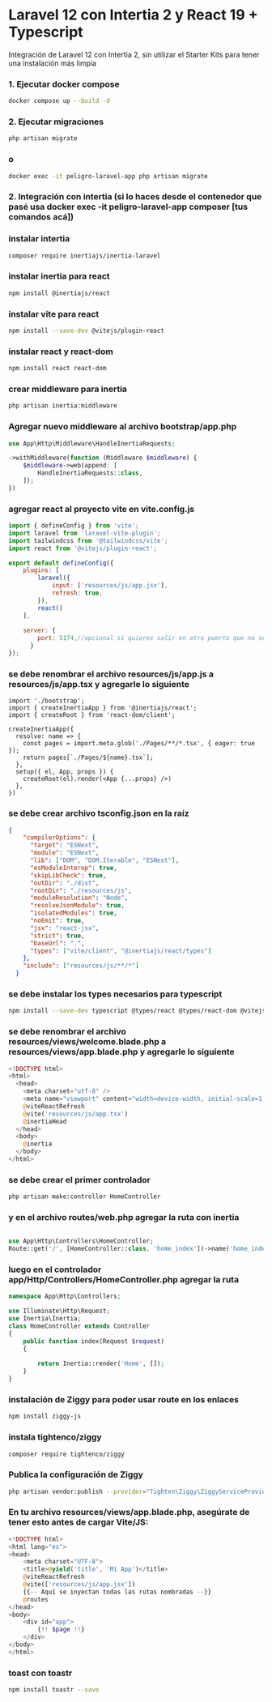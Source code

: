 # Laravel 12 con Intertia 2 y React 19 + Typescript

Integración de Laravel 12 con Intertia 2, sin utilizar el Starter Kits para tener una instalación más limpia

### 1. Ejecutar docker compose

```sh
docker compose up --build -d
```

### 2. Ejecutar migraciones

```sh
php artisan migrate
```

### o 

```bash
docker exec -it peligro-laravel-app php artisan migrate
```  


### 2. Integración con intertia (si lo haces desde el contenedor que pasé usa docker exec -it peligro-laravel-app composer [tus comandos acá])

 


### instalar intertia

```bash
composer require inertiajs/inertia-laravel
```   

### instalar inertia para react

```bash
npm install @inertiajs/react
```

### instalar vite para react

```bash
npm install --save-dev @vitejs/plugin-react
```

### instalar react y react-dom

```bash
npm install react react-dom
```

### crear middleware para inertia

```bash
php artisan inertia:middleware
```

### Agregar nuevo middleware al archivo bootstrap/app.php

```php
use App\Http\Middleware\HandleInertiaRequests;

->withMiddleware(function (Middleware $middleware) {
    $middleware->web(append: [
        HandleInertiaRequests::class,
    ]);
})
```

### agregar react al proyecto vite en vite.config.js

```js
import { defineConfig } from 'vite';
import laravel from 'laravel-vite-plugin';
import tailwindcss from '@tailwindcss/vite';
import react from '@vitejs/plugin-react';

export default defineConfig({
    plugins: [
        laravel({
            input: ['resources/js/app.jsx'],
            refresh: true,
        }),
        react()
    ],
    
    server: {
        port: 5174,//opcional si quieres salir en otro puerto que no sea el 5173
      }
});

```

### se debe renombrar el archivo resources/js/app.js a resources/js/app.tsx y agregarle lo siguiente

```tsx
import './bootstrap';
import { createInertiaApp } from '@inertiajs/react';
import { createRoot } from 'react-dom/client';

createInertiaApp({
  resolve: name => {
    const pages = import.meta.glob('./Pages/**/*.tsx', { eager: true });
    return pages[`./Pages/${name}.tsx`];
  },
  setup({ el, App, props }) {
    createRoot(el).render(<App {...props} />)
  },
})
```

### se debe crear archivo tsconfig.json en la raíz

```json
{
    "compilerOptions": {
      "target": "ESNext",
      "module": "ESNext",
      "lib": ["DOM", "DOM.Iterable", "ESNext"],
      "esModuleInterop": true,
      "skipLibCheck": true,
      "outDir": "./dist",
      "rootDir": "./resources/js",
      "moduleResolution": "Node",
      "resolveJsonModule": true,
      "isolatedModules": true,
      "noEmit": true,
      "jsx": "react-jsx",
      "strict": true,
      "baseUrl": ".",
      "types": ["vite/client", "@inertiajs/react/types"]
    },
    "include": ["resources/js/**/*"]
  }
```
### se debe instalar los types necesarios para typescript

```bash
npm install --save-dev typescript @types/react @types/react-dom @vitejs/plugin-react-refresh
```


### se debe renombrar el archivo resources/views/welcome.blade.php a resources/views/app.blade.php y agregarle lo siguiente

```php
<!DOCTYPE html>
<html>
  <head>
    <meta charset="utf-8" />
    <meta name="viewport" content="width=device-width, initial-scale=1.0, maximum-scale=1.0" />
    @viteReactRefresh
    @vite('resources/js/app.tsx')
    @inertiaHead
  </head>
  <body>
    @inertia
  </body>
</html>
```

### se debe crear el primer controlador

```bash
php artisan make:controller HomeController
```

### y en el archivo routes/web.php agregar la ruta con inertia

```php

use App\Http\Controllers\HomeController;
Route::get('/', [HomeController::class, 'home_index'])->name('home_index');

```

### luego en el controlador app/Http/Controllers/HomeController.php agregar la ruta


```php
namespace App\Http\Controllers;

use Illuminate\Http\Request;
use Inertia\Inertia;
class HomeController extends Controller
{
    public function index(Request $request)
    {
         
        return Inertia::render('Home', []);
    }
}
```

### instalación de Ziggy para poder usar route en los enlaces

```bash
npm install ziggy-js
```

### instala tightenco/ziggy

```bash
composer require tightenco/ziggy
```


### Publica la configuración de Ziggy

```bash
php artisan vendor:publish --provider="Tighten\Ziggy\ZiggyServiceProvider"
```

### En tu archivo resources/views/app.blade.php, asegúrate de tener esto antes de cargar Vite/JS:

```php
<!DOCTYPE html>
<html lang="es">
<head>
    <meta charset="UTF-8">
    <title>@yield('title', 'Mi App')</title>
    @viteReactRefresh
    @vite(['resources/js/app.jsx'])
    {{-- Aquí se inyectan todas las rutas nombradas --}}
    @routes
</head>
<body>
    <div id="app">
        {!! $page !!}
    </div>
</body>
</html>
```

### toast con toastr


```bash
npm install toastr --save
```